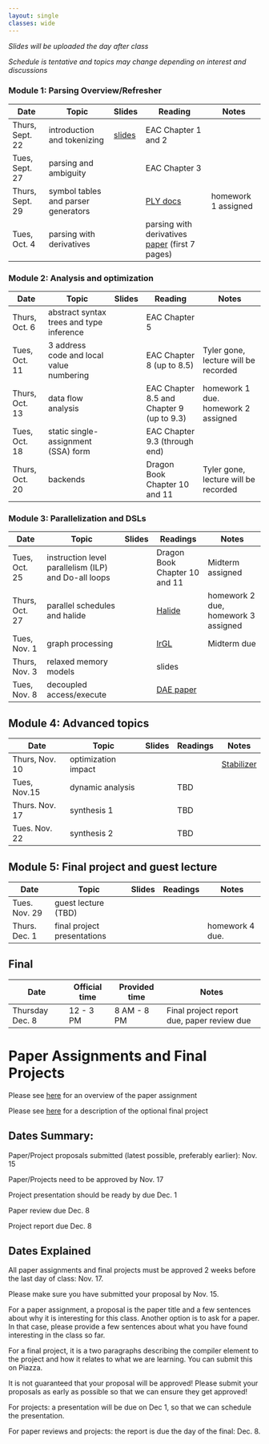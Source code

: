 ```yaml
---
layout: single
classes: wide
---
```


_Slides will be uploaded the day after class_

_Schedule is tentative and topics may change depending on interest and discussions_

### Module 1: Parsing Overview/Refresher

| Date             | Topic    | Slides |   Reading |  Notes 
|------------------|----------|--------|----------------|-
| Thurs, Sept. 22  |  introduction and tokenizing          |   [slides](lectures/CSE211_fa2022.pdf)     | EAC Chapter 1 and 2 | 
| Tues, Sept. 27   |  parsing and ambiguity                |        | EAC Chapter 3 |
| Thurs, Sept. 29  |  symbol tables and parser generators  |        | [PLY docs](https://www.dabeaz.com/ply/) | homework 1 assigned
| Tues, Oct. 4     |  parsing with derivatives             |        | parsing with derivatives [paper](https://www.ccs.neu.edu/home/turon/re-deriv.pdf) (first 7 pages)

### Module 2: Analysis and optimization

| Date             | Topic    | Slides | Reading | Notes
|------------------|----------|--------|----------------|-
| Thurs, Oct. 6    | abstract syntax trees and type inference     |        | EAC Chapter 5 
| Tues, Oct. 11    | 3 address code and local value numbering     |        | EAC Chapter 8 (up to 8.5) | Tyler gone, lecture will be recorded
| Thurs, Oct. 13   | data flow analysis                           |        | EAC Chapter 8.5 and Chapter 9 (up to 9.3) | homework 1 due. homework 2 assigned
| Tues, Oct. 18    | static single-assignment (SSA) form          |        | EAC Chapter 9.3 (through end) | 
| Thurs, Oct. 20   | backends                                     |        | Dragon Book Chapter 10 and 11 | Tyler gone, lecture will be recorded


### Module 3: Parallelization and DSLs

| Date             | Topic    | Slides |  Readings | Notes
|------------------|----------|--------|----------------|-
| Tues, Oct. 25    | instruction level parallelism (ILP) and Do-all loops |      | Dragon Book Chapter 10 and 11 | Midterm assigned
| Thurs, Oct. 27   | parallel schedules  and halide                       |      | [Halide](http://people.csail.mit.edu/jrk/halide-pldi13.pdf) | homework 2 due, homework 3 assigned
| Tues, Nov. 1     | graph processing                |                    | [IrGL](https://cs.rochester.edu/~sree/papers/sree-oopsla2016.pdf)  | Midterm due
| Thurs, Nov. 3    | relaxed memory models           |                    | slides |  
| Tues, Nov. 8     | decoupled access/execute        |                    | [DAE paper](https://courses.cs.washington.edu/courses/cse590g/04sp/Smith-1982-Decoupled-Access-Execute-Computer-Architectures.pdf) | 


## Module 4: Advanced topics

| Date             | Topic    | Slides  | Readings | Notes
|------------------|----------|--------|----------------|- 
| Thurs, Nov. 10   | optimization impact      | |       | [Stabilizer](https://people.cs.umass.edu/~emery/pubs/stabilizer-asplos13.pdf) | homework 3 due, homework 4 assigned
| Tues, Nov.15     | dynamic analysis         | |  TBD  |  | Paper/project sumbitted for approval
| Thurs. Nov. 17   | synthesis 1              | |  TBD  | 
| Tues. Nov. 22    | synthesis 2              | |  TBD  | 

## Module 5: Final project and guest lecture

| Date             | Topic    | Slides  | Readings | Notes
|------------------|----------|--------|----------------|- 
| Tues. Nov. 29   | guest lecture (TBD)          |      |  | 
| Thurs. Dec. 1   | final project presentations  |      |  | homework 4 due. 

## Final


| Date             | Official time    | Provided time | Notes
|------------------|----------|--------|----------------
| Thursday Dec. 8     | 12 - 3 PM    | 8 AM - 8 PM      | Final project report due, paper review due


# Paper Assignments and Final Projects

Please see [here](overview.html#paper-assignment) for an overview of the paper assignment

Please see [here](overview.html#final-project) for a description of the optional final project

## Dates Summary:

Paper/Project proposals submitted (latest possible, preferably earlier): Nov. 15

Paper/Projects need to be approved by Nov. 17

Project presentation should be ready by due Dec. 1

Paper review due Dec. 8

Project report due Dec. 8


## Dates Explained

All paper assignments and final projects must be approved 2 weeks before the last day of class: Nov. 17.

Please make sure you have submitted your proposal by Nov. 15.

For a paper assignment, a proposal is the paper title and a few sentences about why it is interesting for this class. Another option is to ask for a paper. In that case, please provide a few sentences about what you have found interesting in the class so far.

For a final project, it is a two paragraphs describing the compiler element to the project and how it relates to what we are learning. You can submit this on Piazza.

It is not guaranteed that your proposal will be approved! Please submit your proposals as early as possible so that we can ensure they get approved!

For projects: a presentation will be due on Dec 1, so that we can schedule the presentation.

For paper reviews and projects: the report is due the day of the final: Dec. 8.
